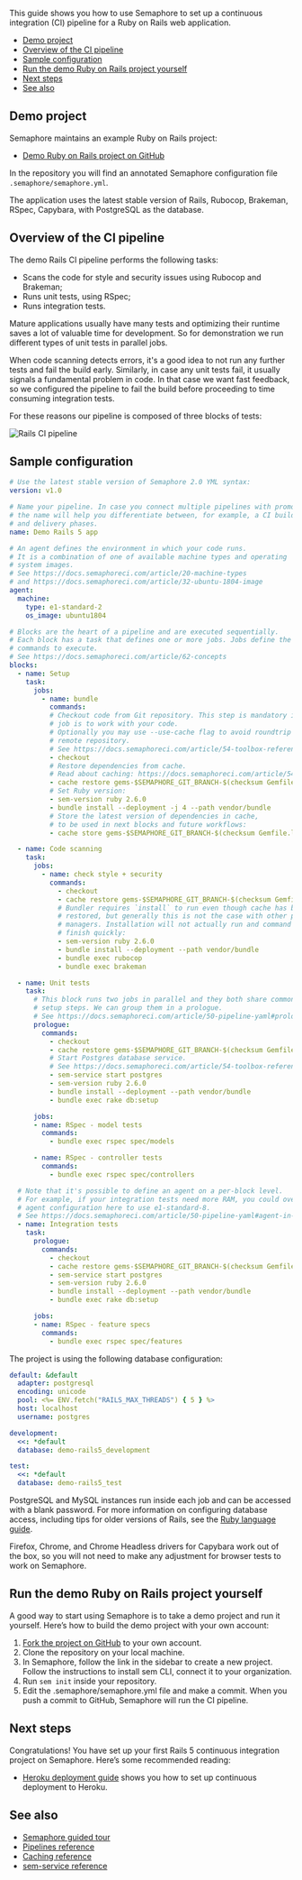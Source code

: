 This guide shows you how to use Semaphore to set up a continuous integration
(CI) pipeline for a Ruby on Rails web application.

- [Demo project](#demo-project)
- [Overview of the CI pipeline](#overview-of-the-ci-pipeline)
- [Sample configuration](#sample-configuration)
- [Run the demo Ruby on Rails project yourself](#run-the-demo-ruby-on-rails-project-yourself)
- [Next steps](#next-steps)
- [See also](#see-also)

## Demo project

Semaphore maintains an example Ruby on Rails project:

- [Demo Ruby on Rails project on GitHub][rails-demo-project]

In the repository you will find an annotated Semaphore configuration file
`.semaphore/semaphore.yml`.

The application uses the latest stable version of Rails, Rubocop, Brakeman,
RSpec, Capybara, with PostgreSQL as the database.

## Overview of the CI pipeline

The demo Rails CI pipeline performs the following tasks:

- Scans the code for style and security issues using Rubocop and Brakeman;
- Runs unit tests, using RSpec;
- Runs integration tests.

Mature applications usually have many tests and optimizing their runtime saves
a lot of valuable time for development. So for demonstration we run
different types of unit tests in parallel jobs.

When code scanning detects errors, it's a good idea to not run any further
tests and fail the build early. Similarly, in case any unit tests fail,
it usually signals a fundamental problem in code. In that case we want fast
feedback, so we configured the pipeline to fail the build before proceeding
to time consuming integration tests.

For these reasons our pipeline is composed of three blocks of tests:

![Rails CI pipeline](https://github.com/semaphoreci-demos/semaphore-demo-ruby-rails/raw/master/public/ci-pipeline.png)

## Sample configuration

``` yaml
# Use the latest stable version of Semaphore 2.0 YML syntax:
version: v1.0

# Name your pipeline. In case you connect multiple pipelines with promotions,
# the name will help you differentiate between, for example, a CI build phase
# and delivery phases.
name: Demo Rails 5 app

# An agent defines the environment in which your code runs.
# It is a combination of one of available machine types and operating
# system images.
# See https://docs.semaphoreci.com/article/20-machine-types
# and https://docs.semaphoreci.com/article/32-ubuntu-1804-image
agent:
  machine:
    type: e1-standard-2
    os_image: ubuntu1804

# Blocks are the heart of a pipeline and are executed sequentially.
# Each block has a task that defines one or more jobs. Jobs define the
# commands to execute.
# See https://docs.semaphoreci.com/article/62-concepts
blocks:
  - name: Setup
    task:
      jobs:
        - name: bundle
          commands:
          # Checkout code from Git repository. This step is mandatory if the
          # job is to work with your code.
          # Optionally you may use --use-cache flag to avoid roundtrip to
          # remote repository.
          # See https://docs.semaphoreci.com/article/54-toolbox-reference#libcheckout
          - checkout
          # Restore dependencies from cache.
          # Read about caching: https://docs.semaphoreci.com/article/54-toolbox-reference#cache
          - cache restore gems-$SEMAPHORE_GIT_BRANCH-$(checksum Gemfile.lock),gems-$SEMAPHORE_GIT_BRANCH-,gems-master-
          # Set Ruby version:
          - sem-version ruby 2.6.0
          - bundle install --deployment -j 4 --path vendor/bundle
          # Store the latest version of dependencies in cache,
          # to be used in next blocks and future workflows:
          - cache store gems-$SEMAPHORE_GIT_BRANCH-$(checksum Gemfile.lock) vendor/bundle

  - name: Code scanning
    task:
      jobs:
        - name: check style + security
          commands:
            - checkout
            - cache restore gems-$SEMAPHORE_GIT_BRANCH-$(checksum Gemfile.lock),gems-$SEMAPHORE_GIT_BRANCH-,gems-master-
            # Bundler requires `install` to run even though cache has been
            # restored, but generally this is not the case with other package
            # managers. Installation will not actually run and command will
            # finish quickly:
            - sem-version ruby 2.6.0
            - bundle install --deployment --path vendor/bundle
            - bundle exec rubocop
            - bundle exec brakeman

  - name: Unit tests
    task:
      # This block runs two jobs in parallel and they both share common
      # setup steps. We can group them in a prologue.
      # See https://docs.semaphoreci.com/article/50-pipeline-yaml#prologue
      prologue:
        commands:
          - checkout
          - cache restore gems-$SEMAPHORE_GIT_BRANCH-$(checksum Gemfile.lock),gems-$SEMAPHORE_GIT_BRANCH-,gems-master-
          # Start Postgres database service.
          # See https://docs.semaphoreci.com/article/54-toolbox-reference#sem-service
          - sem-service start postgres
          - sem-version ruby 2.6.0
          - bundle install --deployment --path vendor/bundle
          - bundle exec rake db:setup

      jobs:
      - name: RSpec - model tests
        commands:
          - bundle exec rspec spec/models

      - name: RSpec - controller tests
        commands:
          - bundle exec rspec spec/controllers

  # Note that it's possible to define an agent on a per-block level.
  # For example, if your integration tests need more RAM, you could override
  # agent configuration here to use e1-standard-8.
  # See https://docs.semaphoreci.com/article/50-pipeline-yaml#agent-in-task
  - name: Integration tests
    task:
      prologue:
        commands:
          - checkout
          - cache restore gems-$SEMAPHORE_GIT_BRANCH-$(checksum Gemfile.lock),gems-$SEMAPHORE_GIT_BRANCH-,gems-master-
          - sem-service start postgres
          - sem-version ruby 2.6.0
          - bundle install --deployment --path vendor/bundle
          - bundle exec rake db:setup

      jobs:
      - name: RSpec - feature specs
        commands:
          - bundle exec rspec spec/features
```

The project is using the following database configuration:

``` yaml
default: &default
  adapter: postgresql
  encoding: unicode
  pool: <%= ENV.fetch("RAILS_MAX_THREADS") { 5 } %>
  host: localhost
  username: postgres

development:
  <<: *default
  database: demo-rails5_development

test:
  <<: *default
  database: demo-rails5_test
```

PostgreSQL and MySQL instances run inside each job and can be accessed with
a blank password. For more information on configuring database access,
including tips for older versions of Rails, see the
[Ruby language guide][ruby-guide].

Firefox, Chrome, and Chrome Headless drivers for Capybara work out of the box,
so you will not need to make any adjustment for browser tests to work on
Semaphore.

## Run the demo Ruby on Rails project yourself

A good way to start using Semaphore is to take a demo project and run it
yourself. Here’s how to build the demo project with your own account:

1. [Fork the project on GitHub][rails-demo-project] to your own account.
2. Clone the repository on your local machine.
3. In Semaphore, follow the link in the sidebar to create a new project.
   Follow the instructions to install sem CLI, connect it to your
   organization.
4. Run `sem init` inside your repository.
5. Edit the .semaphore/semaphore.yml file and make a commit. When you push a
   commit to GitHub, Semaphore will run the CI pipeline.

## Next steps

Congratulations! You have set up your first Rails 5 continuous integration
project on Semaphore. Here’s some recommended reading:

- [Heroku deployment guide][heroku-guide] shows you how to set up continuous
deployment to Heroku.

## See also

- [Semaphore guided tour][guided-tour]
- [Pipelines reference][pipelines-ref]
- [Caching reference][cache-ref]
- [sem-service reference][sem-service]

[rails-demo-project]: https://github.com/semaphoreci-demos/semaphore-demo-ruby-rails
[ruby-guide]: https://docs.semaphoreci.com/article/73-ruby
[guided-tour]: https://docs.semaphoreci.com/category/56-guided-tour
[pipelines-ref]: https://docs.semaphoreci.com/article/50-pipeline-yaml
[cache-ref]: https://docs.semaphoreci.com/article/54-toolbox-reference#cache
[sem-service]: https://docs.semaphoreci.com/article/54-toolbox-reference#sem-service
[heroku-guide]: https://docs.semaphoreci.com/article/100-heroku-deployment
